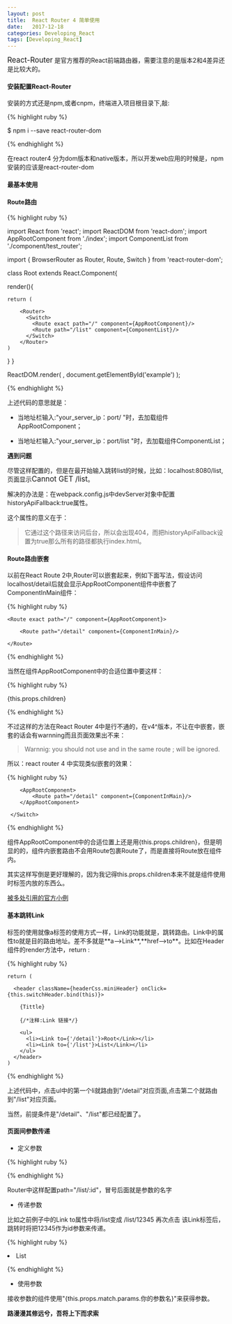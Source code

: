 ```yaml
---
layout: post
title:  React Router 4 简单使用
date:   2017-12-18
categories: Developing_React
tags: [Developing_React]
---
```

<big>React-Router</big> 是官方推荐的React前端路由器，需要注意的是版本2和4差异还是比较大的。

#### 安装配置React-Router

安装的方式还是npm,或者cnpm，终端进入项目根目录下,敲:

{% highlight ruby %}

$ npm i --save react-router-dom 

{% endhighlight %}

在react router4  分为dom版本和native版本，所以开发web应用的时候是，npm安装的应该是react-router-dom 

#### 最基本使用

#### Route路由

{% highlight ruby %}

import React from 'react';
import ReactDOM from 'react-dom';
import AppRootComponent from './index';
import ComponentList from './component/test_router';

import {
  BrowserRouter as Router,
  Route,
  Switch
} from 'react-router-dom';

class Root extends React.Component{

  render(){

    return (

        <Router>
          <Switch>
            <Route exact path="/" component={AppRootComponent}/>
            <Route path="/list" component={ComponentList}/>
          </Switch>
        </Router>
    )
  }
}

ReactDOM.render(
  <Root/>,
  document.getElementById('example')
);


{% endhighlight %}

上述代码的意思就是：

* 当地址栏输入:"your_server_ip：port/ "时，去加载组件AppRootComponent；

* 当地址栏输入:"your_server_ip：port/list "时，去加载组件ComponentList；

**遇到问题**

尽管这样配置的，但是在最开始输入跳转list的时候，比如：localhost:8080/list,页面显示<big>Cannot GET /list</big>。

解决的办法是：在webpack.config.js中devServer对象中配置historyApiFallback:true属性。

这个属性的意义在于：

>它通过这个路径来访问后台，所以会出现404，而把historyApiFallback设置为true那么所有的路径都执行index.html。

#### Route路由嵌套

以前在React Route 2中,Router可以嵌套起来，例如下面写法，假设访问localhost/detail后就会显示AppRootComponent组件中嵌套了ComponentInMain组件：

{% highlight ruby %}

<Router>

    <Route exact path="/" component={AppRootComponent}>
	
		<Route path="/detail" component={ComponentInMain}/>

    </Route>
     
</Router>

{% endhighlight %}

当然在组件AppRootComponent中的合适位置中要这样：

{% highlight ruby %}

{this.props.children}

{% endhighlight %}

不过这样的方法在React Router 4中是行不通的，在v4^版本，不让在<Route>中嵌套，嵌套的话会有warnning而且页面效果出不来：

>Warnnig: you should not use <Route component > and <Route children> in the same route ;<Route children> will be ignored.


所以：react router 4 中实现类似嵌套的效果：

{% highlight ruby %}

<Router>
    <Switch>
        <Route exact path="/" component={AppRootComponent}>
        </Route>

        <AppRootComponent>
            <Route path="/detail" component={ComponentInMain}/>
        </AppRootComponent>

     </Switch>
</Router>

{% endhighlight %}

组件AppRootComponent中的合适位置上还是用{this.props.children}，但是明显的的，组件内嵌套路由不会用Route包裹Route了，而是直接将Route放在组件内。

其实这样写倒是更好理解的，因为我记得this.props.children本来不就是组件使用时标签内放的东西么。

[被多处引用的官方小例](https://reacttraining.com/react-router/web/example/basic)

#### 基本跳转Link

<Link>标签的使用就像a标签的使用方式一样，Link的功能就是，跳转路由。Link中的属性to就是目的路由地址。差不多就是**a-->Link**,**href-->to**。比如在Header组件的render方法中，return :

{% highlight ruby %}

    return (

      <header className={headerCss.miniHeader} onClick={this.switchHeader.bind(this)}>
      
        {Tittle}

        {/*注释:Link 链接*/}

        <ul>
          <li><Link to={'/detail'}>Root</Link></li>
          <li><Link to={'/list'}>List</Link></li>
        </ul>
      </header>
    )

{% endhighlight %}

上述代码中，点击ul中的第一个li就路由到"/detail"对应页面,点击第二个就路由到"/list"对应页面。

当然，前提条件是"/detail"、"/list"都已经配置了。

#### 页面间参数传递

* 定义参数

{% highlight ruby %}

<Route path="/list/:id" component={ComponentList}/>

{% endhighlight %}

Router中这样配置path="/list/:id"，冒号后面就是参数的名字

* 传递参数

比如之前例子中的Link to属性中将/list变成 /list/12345 再次点击 该Link标签后，跳转时将把12345作为id参数来传递。

{% highlight ruby %}

<li><Link to={'/list/12345'}>List</Link></li>

{% endhighlight %}

* 使用参数

接收参数的组件使用"{this.props.match.params.你的参数名}"来获得参数。

__路漫漫其修远兮，吾将上下而求索__

